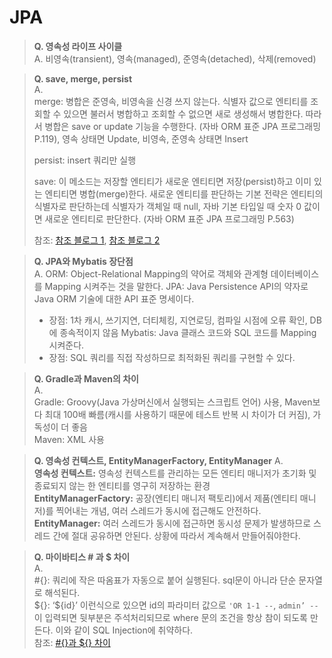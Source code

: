 # JPA
> **Q. 영속성 라이프 사이클**   
> A. 비영속(transient), 영속(managed), 준영속(detached), 삭제(removed)

> **Q. save, merge, persist**   
> A.  
> merge: 병합은 준영속, 비영속을 신경 쓰지 않는다. 식별자 값으로 엔티티를 조회할 수 있으면 불러서 병합하고 조회할 수 없으면 새로 생성해서 병합한다. 따라서 병합은 save or update 기능을 수행한다. (자바 ORM 표준 JPA 프로그래밍 P.119), 영속 상태면 Update, 비영속, 준영속 상태면 Insert   
>
> persist: insert 쿼리만 실행
>
> save: 이 메소드는 저장할 엔티티가 새로운 엔티티면 저장(persist)하고 이미 있는 엔티티면 병합(merge)한다. 새로운 엔티티를 판단하는 기본 전략은 엔티티의 식별자로 판단하는데 식별자가 객체일 때 null, 자바 기본 타입일 때 숫자 0 값이면 새로운 엔티티로 판단한다. (자바 ORM 표준 JPA 프로그래밍 P.563)   
> 
> 참조: [참조 블로그 1](https://gimmesome.tistory.com/207), [참조 블로그 2](https://insanelysimple.tistory.com/155)

> **Q. JPA와 Mybatis 장단점**   
> A.
> ORM: Object-Relational Mapping의 약어로 객체와 관계형 데이터베이스를 Mapping 시켜주는 것을 말한다. 
> JPA: Java Persistence API의 약자로 Java ORM 기술에 대한 API 표준 명세이다.
> - 장점: 1차 캐시, 쓰기지연, 더티체킹, 지연로딩, 컴파일 시점에 오류 확인, DB에 종속적이지 않음
> Mybatis: Java 클래스 코드와 SQL 코드를 Mapping 시켜준다.
> - 장점: SQL 쿼리를 직접 작성하므로 최적화된 쿼리를 구현할 수 있다.

> **Q. Gradle과 Maven의 차이**   
> A.   
> Gradle: Groovy(Java 가상머신에서 실행되는 스크립트 언어) 사용, Maven보다 최대 100배 빠름(캐시를 사용하기 때문에 테스트 반복 시 차이가 더 커짐), 가독성이 더 좋음   
> Maven: XML 사용

> **Q. 영속성 컨텍스트, EntityManagerFactory, EntityManager**
> A.   
> **영속성 컨텍스트:** 영속성 컨텍스트를 관리하는 모든 엔티티 매니저가 초기화 및 종료되지 않는 한 엔티티를 영구히 저장하는 환경   
> **EntityManagerFactory:** 공장(엔티티 매니저 팩토리)에서 제품(엔티티 매니저)를 찍어내는 개념, 여러 스레드가 동시에 접근해도 안전하다.
> **EntityManager:** 여러 스레드가 동시에 접근하면 동시성 문제가 발생하므로 스레드 간에 절대 공유하면 안된다. 상황에 따라서 계속해서 만들어줘야한다.

> **Q. 마이바티스 # 과 $ 차이**   
> A.   
> #{}: 쿼리에 작은 따옴표가 자동으로 붙어 실행된다. sql문이 아니라 단순 문자열로 해석된다.   
> \${}: ‘${id}’ 이런식으로 있으면 id의 파라미터 값으로 `'OR 1-1 --`, `admin’ --` 이 입력되면 뒷부분은 주석처리되므로 where 문의 조건을 항상 참이 되도록 만든다. 이와 같이 SQL Injection에 취약하다.   
> 참조: [#{}과 ${} 차이](https://madplay.github.io/post/difference-between-dollar-sign-and-sharp-sign-in-mybatis)